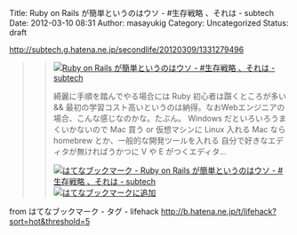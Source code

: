 Title: Ruby on Rails が簡単というのはウソ - #生存戦略 、それは - subtech
Date: 2012-03-10 08:31
Author: masayukig
Category: Uncategorized
Status: draft

<http://subtech.g.hatena.ne.jp/secondlife/20120309/1331279496>  
  
  

> > ![](http://cdn-ak.favicon.st-hatena.com/?url=http%3A%2F%2Fsubtech.g.hatena.ne.jp%2Fsecondlife%2F)[Ruby
> > on Rails が簡単というのはウソ - \#生存戦略 、それは -
> > subtech](http://subtech.g.hatena.ne.jp/secondlife/20120309/1331279496)
> >
> > 綺麗に手順を踏んでやる場合には Ruby 初心者は躓くところが多い &&
> > 最初の学習コスト高いというのは納得。なおWebエンジニアの場合、こんな感じなのかな。たぶん。
> > Windows だといろいろうまくいかないので Mac 買う or 仮想マシンに
> > Linux 入れる Mac ならhomebrew とか、一般的な開発ツールを入れる
> > 自分で好きなエディタが無ければうかつに V や E がつくエディタ...
> >
> > [![はてなブックマーク - Ruby on Rails が簡単というのはウソ -
> > \#生存戦略 、それは -
> > subtech](http://b.hatena.ne.jp/entry/image/http://subtech.g.hatena.ne.jp/secondlife/20120309/1331279496 "はてなブックマーク - Ruby on Rails が簡単というのはウソ - #生存戦略 、それは - subtech")](http://b.hatena.ne.jp/entry/http://subtech.g.hatena.ne.jp/secondlife/20120309/1331279496)
> > [![はてなブックマークに追加](http://b.hatena.ne.jp/images/append.gif "はてなブックマークに追加")](http://b.hatena.ne.jp/append?http://subtech.g.hatena.ne.jp/secondlife/20120309/1331279496)

  
  
from はてなブックマーク - タグ - lifehack
<http://b.hatena.ne.jp/t/lifehack?sort=hot&threshold=5>
